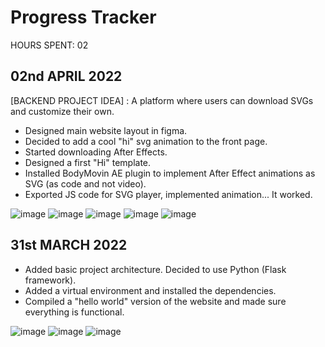 # Progress Tracker
HOURS SPENT: 02

## 02nd APRIL 2022
[BACKEND PROJECT IDEA] : A platform where users can download SVGs and customize their own.
- Designed main website layout in figma.
- Decided to add a cool "hi" svg animation to the front page.
- Started downloading After Effects.
- Designed a first "Hi" template.
- Installed BodyMovin AE plugin to implement After Effect animations as SVG (as code and not video).
- Exported JS code for SVG player, implemented animation... It worked.

![image](https://user-images.githubusercontent.com/62790552/161380256-af68bbdd-3b3c-407b-b1cb-89a77b7a0eb0.png)
![image](https://user-images.githubusercontent.com/62790552/161401027-4a8014ca-5254-4586-91a1-7f1ea573dac3.png)
![image](https://user-images.githubusercontent.com/62790552/161401210-89f9a9d8-35ba-463c-ab18-6bfb4b0a3d51.png)
![image](https://user-images.githubusercontent.com/62790552/161401760-437b7ad7-3600-4ed0-b611-3b4ce5f4178f.png)
![image](https://user-images.githubusercontent.com/62790552/161401768-7c158b83-4fab-4b3a-a1cb-26ffc9f325d5.png)



## 31st MARCH 2022
- Added basic project architecture. Decided to use Python (Flask framework).
- Added a virtual environment and installed the dependencies.
- Compiled a "hello world" version of the website and made sure everything is functional.

![image](https://user-images.githubusercontent.com/62790552/161379992-025a507f-0cf8-4af7-b15d-33a5bfa2623c.png)
![image](https://user-images.githubusercontent.com/62790552/161380035-e54ca5c8-fd11-4b42-b8c7-dcaeb34f6061.png)
![image](https://user-images.githubusercontent.com/62790552/161380027-3cac44df-53c3-4105-abf7-bbb18a3d04fd.png)

